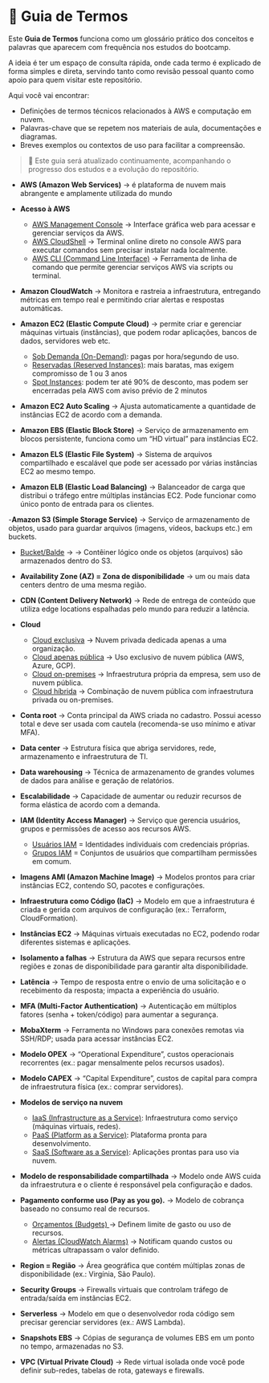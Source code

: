 # 📖 Guia de Termos  
Este **Guia de Termos** funciona como um glossário prático dos conceitos e palavras que aparecem com frequência nos estudos do bootcamp.  

A ideia é ter um espaço de consulta rápida, onde cada termo é explicado de forma simples e direta, servindo tanto como revisão pessoal quanto como apoio para quem visitar este repositório.  

Aqui você vai encontrar:  
- Definições de termos técnicos relacionados à AWS e computação em nuvem.  
- Palavras-chave que se repetem nos materiais de aula, documentações e diagramas.  
- Breves exemplos ou contextos de uso para facilitar a compreensão.  
> 📌 Este guia será atualizado continuamente, acompanhando o progresso dos estudos e a evolução do repositório.

- **AWS (Amazon Web Services)** → é plataforma de nuvem mais abrangente e amplamente utilizada do mundo

- **Acesso à AWS**
  - <ins>AWS Management Console</ins> → Interface gráfica web para acessar e gerenciar serviços da AWS.  
  - <ins>AWS CloudShell</ins> → Terminal online direto no console AWS para executar comandos sem precisar instalar nada localmente.  
  - <ins>AWS CLI (Command Line Interface)</ins> → Ferramenta de linha de comando que permite gerenciar serviços AWS via scripts ou terminal.  
  
- **Amazon CloudWatch** → Monitora e rastreia a infraestrutura, entregando métricas em tempo real e permitindo criar alertas e respostas automáticas.  

- **Amazon EC2 (Elastic Compute Cloud)** → permite criar e gerenciar máquinas virtuais (instâncias), que podem rodar aplicações, bancos de dados, servidores web etc.
  - <ins>Sob Demanda (On-Demand)</ins>: pagas por hora/segundo de uso.
  - <ins>Reservadas (Reserved Instances)</ins>: mais baratas, mas exigem compromisso de 1 ou 3 anos
  - <ins>Spot Instances</ins>: podem ter até 90% de desconto, mas podem ser encerradas pela AWS com aviso prévio de 2 minutos  

- **Amazon EC2 Auto Scaling** → Ajusta automaticamente a quantidade de instâncias EC2 de acordo com a demanda.  

- **Amazon EBS (Elastic Block Store)** → Serviço de armazenamento em blocos persistente, funciona como um “HD virtual” para instâncias EC2.  

- **Amazon ELS (Elastic File System)** → Sistema de arquivos compartilhado e escalável que pode ser acessado por várias instâncias EC2 ao mesmo tempo.  

- **Amazon ELB (Elastic Load Balancing)** → Balanceador de carga que distribui o tráfego entre múltiplas instâncias EC2. Pode funcionar como único ponto de entrada para os clientes.  

-**Amazon S3 (Simple Storage Service)** → Serviço de armazenamento de objetos, usado para guardar arquivos (imagens, vídeos, backups etc.) em buckets.  
  - <ins>Bucket/Balde</ins> → → Contêiner lógico onde os objetos (arquivos) são armazenados dentro do S3.  

- **Availability Zone (AZ) = Zona de disponibilidade** → um ou mais data centers dentro de uma mesma região.

- **CDN (Content Delivery Network)** → Rede de entrega de conteúdo que utiliza edge locations espalhadas pelo mundo para reduzir a latência.  

- **Cloud**  
  - <ins>Cloud exclusiva</ins> → Nuvem privada dedicada apenas a uma organização.  
  - <ins>Cloud apenas pública</ins> → Uso exclusivo de nuvem pública (AWS, Azure, GCP).  
  - <ins>Cloud on-premises</ins> → Infraestrutura própria da empresa, sem uso de nuvem pública.  
  - <ins>Cloud híbrida</ins> →  Combinação de nuvem pública com infraestrutura privada ou on-premises.  

- **Conta root** → Conta principal da AWS criada no cadastro. Possui acesso total e deve ser usada com cautela (recomenda-se uso mínimo e ativar MFA). 

- **Data center** → Estrutura física que abriga servidores, rede, armazenamento e infraestrutura de TI.  

- **Data warehousing** → Técnica de armazenamento de grandes volumes de dados para análise e geração de relatórios.  

- **Escalabilidade** → Capacidade de aumentar ou reduzir recursos de forma elástica de acordo com a demanda.  

- **IAM (Identity Access Manager)** → Serviço que gerencia usuários, grupos e permissões de acesso aos recursos AWS.  
  - <ins>Usuários IAM</ins> = Identidades individuais com credenciais próprias.
  - <ins>Grupos IAM</ins> = Conjuntos de usuários que compartilham permissões em comum.

- **Imagens AMI (Amazon Machine Image)** → Modelos prontos para criar instâncias EC2, contendo SO, pacotes e configurações.  

- **Infraestrutura como Código (IaC)** → Modelo em que a infraestrutura é criada e gerida com arquivos de configuração (ex.: Terraform, CloudFormation).  

- **Instâncias EC2** → Máquinas virtuais executadas no EC2, podendo rodar diferentes sistemas e aplicações.  

- **Isolamento a falhas** → Estrutura da AWS que separa recursos entre regiões e zonas de disponibilidade para garantir alta disponibilidade.  

- **Latência** → Tempo de resposta entre o envio de uma solicitação e o recebimento da resposta; impacta a experiência do usuário.  

- **MFA (Multi-Factor Authentication)** → Autenticação em múltiplos fatores (senha + token/código) para aumentar a segurança.  

- **MobaXterm** → Ferramenta no Windows para conexões remotas via SSH/RDP; usada para acessar instâncias EC2.  

- **Modelo OPEX** → “Operational Expenditure”, custos operacionais recorrentes (ex.: pagar mensalmente pelos recursos usados).  

- **Modelo CAPEX** → “Capital Expenditure”, custos de capital para compra de infraestrutura física (ex.: comprar servidores).  

- **Modelos de serviço na nuvem**
  - <ins>IaaS (Infrastructure as a Service)</ins>: Infraestrutura como serviço (máquinas virtuais, redes).  
  - <ins>PaaS (Platform as a Service)</ins>: Plataforma pronta para desenvolvimento.  
  - <ins>SaaS (Software as a Service)</ins>: Aplicações prontas para uso via nuvem.  

- **Modelo de responsabilidade compartilhada** → Modelo onde AWS cuida da infraestrutura e o cliente é responsável pela configuração e dados.  

- **Pagamento conforme uso (Pay as you go).** → Modelo de cobrança baseado no consumo real de recursos.  
  -   <ins>Orçamentos (Budgets) </ins> → Definem limite de gasto ou uso de recursos.
  - <ins>Alertas (CloudWatch Alarms)</ins> → Notificam quando custos ou métricas ultrapassam o valor definido.  

- **Region = Região** → Área geográfica que contém múltiplas zonas de disponibilidade (ex.: Virgínia, São Paulo).  

- **Security Groups** → Firewalls virtuais que controlam tráfego de entrada/saída em instâncias EC2.  

- **Serverless** → Modelo em que o desenvolvedor roda código sem precisar gerenciar servidores (ex.: AWS Lambda).  

- **Snapshots EBS** → Cópias de segurança de volumes EBS em um ponto no tempo, armazenadas no S3.  

- **VPC (Virtual Private Cloud)** → Rede virtual isolada onde você pode definir sub-redes, tabelas de rota, gateways e firewalls.  








